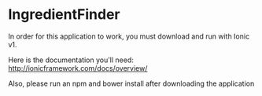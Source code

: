 # IngredientFinder

In order for this application to work, you must download and run with Ionic v1.

Here is the documentation you'll need: http://ionicframework.com/docs/overview/

Also, please run an npm and bower install after downloading the application